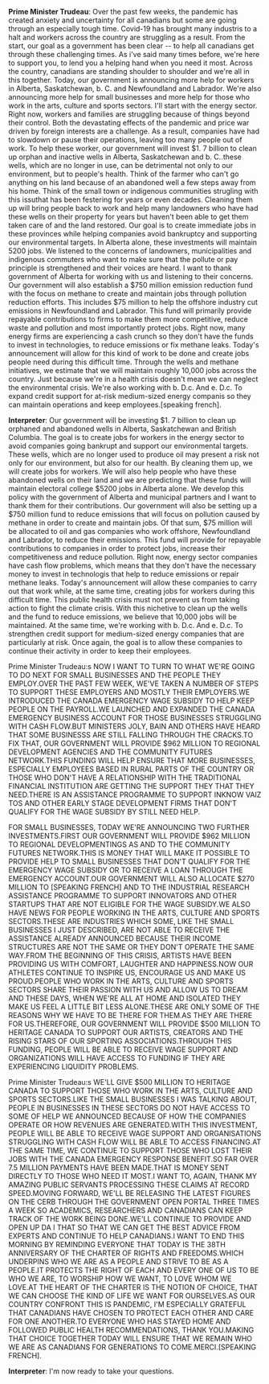 **Prime Minister Trudeau**:
Over the past few weeks, the pandemic has created anxiety and uncertainty for all canadians but some are going through an especially tough time. Covid-19 has brought many industris to a halt and workers across the country are struggling as a result. From the start, our goal as a government has been clear -- to help all canadians get through these challenging times. As i've said many times before, we're here to support you, to lend you a helping hand when you need it most. Across the country, canadians are standing shoulder to shoulder and we're all in this together. Today, our government is announcing more help for workers in Alberta, Saskatchewan, b. C. and Newfoundland and Labrador. We're also announcing more help for small businesses and more help for those who work in the arts, culture and sports sectors. I'll start with the energy sector. Right now, workers and families are struggling because of things beyond their control. Both the devastating effects of the pandemic and price war driven by foreign interests are a challenge. As a result, companies have had to slowdown or pause their operations, leaving too many people out of work. To help these worker, our government will invest $1. 7 billion to clean up orphan and inactive wells in Alberta, Saskatchewan and b. C..these wells, which are no longer in use, can be detrimental not only to our environment, but to people's health. Think of the farmer who can't go anything on his land because of an abandoned well a few steps away from his home. Think of the small town or indigenous communities strugling with this issuthat has been festering for years or even decades. Cleaning them up will bring people back to work and help many landowners who have had these wells on their property for years but haven't been able to get them taken care of and the land restored. Our goal is to create immediate jobs in these provinces while helping companies avoid bankruptcy and supporting our environmental targets. In Alberta alone, these investments will maintain 5200 jobs. We listened to the concerns of landowners, municipalities and indigenous commuters who want to make sure that the pollute or pay principle is strengthened and their voices are heard. I want to thank government of Alberta for working with us and listening to their concerns. Our government will also establish a $750 million emission reduction fund with the focus on methane to create and maintain jobs through pollution reduction efforts. This includes $75 million to help the offshore industry cut  emissions in Newfoundland and Labrador. This fund will primarily provide repayable contributions to firms to make them more competitive, reduce waste and pollution and most importantly protect jobs. Right now, many energy firms are experiencing a cash crunch so they don't have the funds to invest in technologies, to reduce  emissions or fix methane leaks. Today's announcement will allow for this kind of work to be done and create jobs people need during this difficult time. Through the wells and methane initiatives, we estimate that we will maintain roughly 10,000 jobs across the country. Just because we're in a health crisis doesn't mean we can neglect the environmental crisis. We're also working with b. D.c. And e. D.c. To expand credit support for at-risk medium-sized energy companis so they can maintain operations and keep employees.[speaking french].

**Interpreter**:
Our government will be investing $1. 7 billion to clean up orphaned and abandoned wells in Alberta, Saskatchewan and British Columbia. The goal is to create jobs for workers in the energy sector to avoid companies going bankrupt and support our environmental targets. These wells, which are no longer used to produce oil may present a risk not only for our environment, but also for our health. By cleaning them up, we will create jobs for workers. We will also help people who have these abandoned wells on their land and we are predicting that these funds will maintain electoral college $5200 jobs in Alberta alone. We develop this policy with the government of Alberta and municipal partners and I want to thank them for their contributions. Our government will also be setting up a $750 million fund to reduce emissions that will focus on pollution caused by methane in order to create and maintain jobs. Of that sum, $75 million will be allocated to oil and gas companies who work offshore, Newfoundland and Labrador, to reduce their emissions. This fund will provide for repayable contributions to companies in order to protect jobs, increase their competitiveness and reduce pollution. Right now, energy sector companies have cash flow problems, which means that they don't have the necessary money to invest in technologis that help to reduce emissions or repair methane leaks. Today's announcement will allow these companies to carry out that work while, at the same time, creating jobs for workers during this difficult time. This public health crisis must not prevent us from taking action to fight the climate crisis. With this nichetive to clean up the wells and the fund to reduce emissions, we believe that 10,000 jobs will be maintained. At the same time, we're working with b. D.c. And e. D.c. To strengthen credit support for medium-sized energy companies that are particularly at risk. Once again, the goal is to allow these companies to continue their activity in order to keep their employees.

Prime Minister Trudeau:s NOW I WANT TO TURN TO WHAT WE'RE GOING TO DO NEXT FOR SMALL BUSINESSES AND THE PEOPLE THEY EMPLOY.OVER THE PAST FEW WEEK, WE'VE TAKEN A NUMBER OF STEPS TO SUPPORT THESE EMPLOYERS AND MOSTLY THEIR EMPLOYERS.WE INTRODUCED THE CANADA EMERGENCY WAGE SUBSIDY TO HELP KEEP PEOPLE ON THE PAYROLL.WE LAUNCHED AND EXPANDED THE CANADA EMERGENCY BUSINESS ACCOUNT FOR THOSE BUSINESSES STRUGGLING WITH CASH FLOW.BUT MINISTERS JOLY, BAIN AND OTHERS HAVE HEARD THAT SOME BUSINESSS ARE STILL FALLING THROUGH THE CRACKS.TO FIX THAT, OUR GOVERNMENT WILL PROVIDE $962 MILLION TO REGIONAL DEVELOPMENT AGENCIES AND THE COMMUNITY FUTURES NETWORK.THIS FUNDING WILL HELP ENSURE THAT MORE BUSINESSES, ESPECIALLY EMPLOYEES BASED IN RURAL PARTS OF THE COUNTRY OR THOSE WHO DON'T HAVE A RELATIONSHIP WITH THE TRADITIONAL FINANCIAL INSTITUTION ARE GETTING THE SUPPORT THEY THAT THEY NEED.THERE IS AN ASSISTANCE PROGRAMME TO SUPPORT INKNOW VAIZ TOS AND OTHER EARLY STAGE DEVELOPMENT FIRMS THAT DON'T QUALIFY FOR THE WAGE SUBSIDY BY STILL NEED HELP.

FOR SMALL BUSINESSES, TODAY WE'RE ANNOUNCING TWO FURTHER INVESTMENTS.FIRST OUR GOVERNMENT WILL PROVIDE $962 MILLION TO REGIONAL DEVELOPMENTINGS AS AND TO THE COMMUNITY FUTURES NETWORK.THIS IS MONEY THAT WILL MAKE IT POSSIBLE TO PROVIDE HELP TO SMALL BUSINESSES THAT DON'T QUALIFY FOR THE EMERGENCY WAGE SUBSIDY OR TO RECEIVE A LOAN THROUGH THE EMERGENCY ACCOUNT.OUR GOVERNMENT WILL ALSO ALLOCATE $270 MILLION TO [SPEAKING FRENCH] AND TO THE INDUSTRIAL RESEARCH ASSISTANCE PROGRAMME TO SUPPORT INNOVATORS AND OTHER STARTUPS THAT ARE NOT ELIGIBLE FOR THE WAGE SUBSIDY.WE ALSO HAVE NEWS FOR PEOPLE WORKING IN THE ARTS, CULTURE AND SPORTS SECTORS.THESE ARE INDUSTRIES WHICH SOME, LIKE THE SMALL BUSINESSES I JUST DESCRIBED, ARE NOT ABLE TO RECEIVE THE ASSISTANCE ALREADY ANNOUNCED BECAUSE THEIR INCOME STRUCTURES ARE NOT THE SAME OR THEY DON'T OPERATE THE SAME WAY.FROM THE BEGINNING OF THIS CRISIS, ARTISTS HAVE BEEN PROVIDING US WITH COMFORT, LAUGHTER AND HAPPINESS.NOW OUR ATHLETES CONTINUE TO INSPIRE US, ENCOURAGE US AND MAKE US PROUD.PEOPLE WHO WORK IN THE ARTS, CULTURE AND SPORTS SECTORS SHARE THEIR PASSION WITH US AND ALLOW US TO DREAM AND THESE DAYS, WHEN WE'RE ALL AT HOME AND ISOLATED THEY MAKE US FEEL A LITTLE BIT LESS ALONE.THESE ARE ONLY SOME OF THE REASONS WHY WE HAVE TO BE THERE FOR THEM.AS THEY ARE THERE FOR US.THEREFORE, OUR GOVERNMENT WILL PROVIDE $500 MILLION TO HERITAGE CANADA TO SUPPORT OUR ARTISTS, CREATORS AND THE RISING STARS OF OUR SPORTING ASSOCIATIONS.THROUGH THIS FUNDING, PEOPLE WILL BE ABLE TO RECEIVE WAGE SUPPORT AND ORGANIZATIONS WILL HAVE ACCESS TO FUNDING IF THEY ARE EXPERIENCING LIQUIDITY PROBLEMS.

Prime Minister Trudeau:s WE'LL GIVE $500 MILLION TO HERITAGE CANADA TO SUPPORT THOSE WHO WORK IN THE ARTS, CULTURE AND SPORTS SECTORS.LIKE THE SMALL BUSINESSES I WAS TALKING ABOUT, PEOPLE IN BUSINESSES IN THESE SECTORS DO NOT HAVE ACCESS TO SOME OF HELP WE ANNOUNCED BECAUSE OF HOW THE COMPANIES OPERATE OR HOW REVENUES ARE GENERATED.WITH THIS INVESTMENT, PEOPLE WILL BE ABLE TO RECEIVE WAGE SUPPORT AND ORGANISATIONS STRUGGLING WITH CASH FLOW WILL BE ABLE TO ACCESS FINANCING.AT THE SAME TIME, WE CONTINUE TO SUPPORT THOSE WHO LOST THEIR JOBS WITH THE CANADA EMERGENCY RESPONSE BENEFIT.SO FAR OVER 7.5 MILLION PAYMENTS HAVE BEEN MADE.THAT IS MONEY SENT DIRECTLY TO THOSE WHO NEED IT MOST.I WANT TO, AGAIN, THANK MY AMAZING PUBLIC SERVANTS PROCESSING THESE CLAIMS AT RECORD SPEED.MOVING FORWARD, WE'LL BE RELEASING THE LATEST FIGURES  ON THE CERB THROUGH THE GOVERNMENT OPEN PORTAL THREE TIMES A WEEK SO ACADEMICS, RESEARCHERS AND CANADIANS CAN KEEP TRACK OF THE WORK BEING DONE.WE'LL CONTINUE TO PROVIDE AND OPEN UP DA I THAT SO THAT WE CAN GET THE BEST ADVICE FROM EXPERTS AND CONTINUE TO HELP CANADIANS.I WANT TO END THIS MORNING BY REMINDING EVERYONE THAT TODAY IS THE 38TH ANNIVERSARY OF THE CHARTER OF RIGHTS AND FREEDOMS.WHICH UNDERPINS WHO WE ARE AS A PEOPLE AND STRIVE TO BE AS A PEOPLE.IT PROTECTS THE RIGHT OF EACH AND EVERY ONE OF US TO BE WHO WE ARE, TO WORSHIP HOW WE WANT, TO LOVE WHOM WE LOVE.AT THE HEART OF THE CHARTER IS THE NOTION OF CHOICE, THAT WE CAN CHOOSE THE KIND OF LIFE WE WANT FOR OURSELVES.AS OUR COUNTRY CONFRONT THIS IS PANDEMIC, I'M ESPECIALLY GRATEFUL THAT CANADIANS HAVE CHOSEN TO PROTECT EACH OTHER AND CARE FOR ONE ANOTHER.TO EVERYONE WHO HAS STAYED HOME AND FOLLOWED PUBLIC HEALTH RECOMMENDATIONS, THANK YOU.MAKING THAT CHOICE TOGETHER TODAY WILL ENSURE THAT WE REMAIN WHO WE ARE AS CANADIANS FOR GENERATIONS TO COME.MERCI.[SPEAKING FRENCH].

**Interpreter**:
I'm now ready to take your questions.

